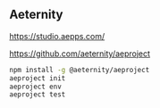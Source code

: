 ## Aeternity


https://studio.aepps.com/

https://github.com/aeternity/aeproject

```bash
npm install -g @aeternity/aeproject
aeproject init
aeproject env
aeproject test
```